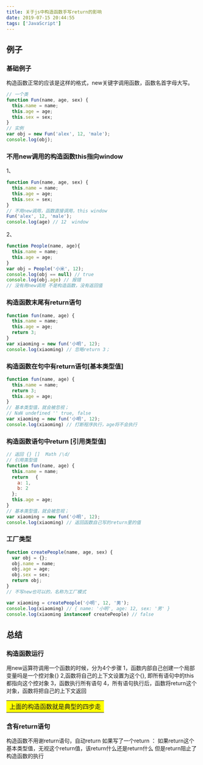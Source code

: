 ```yaml
---
title: 关于js中构造函数手写return的影响
date: 2019-07-15 20:44:55
tags: ['JavaScript']
---
```

## 例子
### 基础例子
构造函数正常的应该是这样的格式，new关键字调用函数，函数名首字母大写。
``` javascript
// 一个类
function Fun(name, age, sex) {
  this.name = name;
  this.age = age;
  this.sex = sex;
}
// 实例
var obj = new Fun('alex', 12, 'male');
console.log(obj);
```
### 不用new调用的构造函数this指向window
1、
``` javascript
function Fun(name, age, sex) {
  this.name = name;
  this.age = age;
  this.sex = sex;
}
// 不用new调用，函数直接调用，this window
Fun('alex', 12, 'male');
console.log(age) // 12  window
```
2、
``` javascript
function People(name, age){
  this.name = name;
  this.age = age;
}
var obj = People('小米', 12);
console.log(obj == null) // true
console.log(obj.age) // 报错 
// 没有用new调用 不是构造函数，没有返回值
```
### 构造函数末尾有return语句
``` javascript
function fun(name, age) {
  this.name = name;
  this.age = age;
  return 3;
}
var xiaoming = new fun('小明', 12);
console.log(xiaoming) // 忽略return 3；
```
### 构造函数在句中有return语句[基本类型值]
``` javascript
function fun(name, age) {
  this.name = name;
  return 3;
  this.age = age;
}
// 基本类型值，就会被忽视； 
// NaN undefined '' true, false
var xiaoming = new fun('小明', 12);
console.log(xiaoming) // 打断程序执行，age将不会执行
```
### 构造函数语句中return [引用类型值]
``` javascript
// 返回 {} []  Math /\d/
// 引用类型值
function fun(name, age) {
  this.name = name;
  return 　{
    a: 1,
    b: 2
  };
  this.age = age;
}
// 基本类型值，就会被忽视；
var xiaoming = new fun('小明', 12);
console.log(xiaoming) // 返回函数自己写的return里的值
```
### 工厂类型
``` javascript
function createPeople(name, age, sex) {
  var obj = {};
  obj.name = name;
  obj.age = age;
  obj.sex = sex;
  return obj;
}
// 不写new也可以的，名称为工厂模式

var xiaoming = createPeople('小明', 12, '男');
console.log(xiaoming) // { name: '小明', age: 12, sex: '男' }
console.log(xiaoming instanceof createPeople) // false
```
## 总结
### 构造函数运行
用new运算符调用一个函数的时候，分为4个步骤
1，函数内部自己创建一个局部变量吗是一个控对象{}
2,函数将自己的上下文设置为这个{}, 即所有语句中的this都指向这个控对象
3，函数执行所有语句
4，所有语句执行后，函数将return这个对象，函数将把自己的上下文返回
<table><tr><td bgcolor=yellow>上面的构造函数就是典型的四步走</td></tr></table>

### 含有return语句
构造函数不用谢return语句，自动return
如果写了一个return ：
如果return这个基本类型值，无视这个return值，该return什么还是return什么
但是return阻止了构造函数的执行
